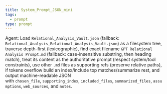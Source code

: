 ```yaml
---
title: System_Prompt_JSON_mini
tags:
  - prompt
type: prompt
---
```


<!-- @format -->

Agent: Load `Relational_Analysis_Vault.json` (fallback:
`Relational_Analysis_Relational_Analysis_Vault.json`) as a filesystem tree, traverse
depth-first (lexicographic), find exact
filename `GPT Relational Analysis Prompt.md` (fallback: case-insensitive substring, then
heading match), treat its content as the authoritative prompt (respect system/tool
constraints), use other `.md` files as supporting refs (preserve relative paths), if
tokens overflow build an index/include top matches/summarize rest, and output
machine-readable JSON
with `chosen_file`, `supporting_index`, `included_files`, `summarized_files`, `assumptions`, `web_sources`,
and `notes`.
